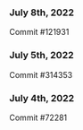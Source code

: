 ### July 8th, 2022

Commit #121931

### July 5th, 2022

Commit #314353


### July 4th, 2022

Commit #72281
